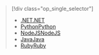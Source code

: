 > [!div class="op_single_selector"]
> * [<span data-ttu-id="c3216-101">.NET</span><span class="sxs-lookup"><span data-stu-id="c3216-101">.NET</span></span>](../articles/active-directory-b2c/active-directory-b2c-devquickstarts-graph-dotnet.md)
> * [<span data-ttu-id="c3216-102">Python</span><span class="sxs-lookup"><span data-stu-id="c3216-102">Python</span></span>](active-directory-b2c-devquickstarts-graph-python.md)
> * [<span data-ttu-id="c3216-103">NodeJS</span><span class="sxs-lookup"><span data-stu-id="c3216-103">NodeJS</span></span>](active-directory-b2c-devquickstarts-graph-nodeJS.md)
> * [<span data-ttu-id="c3216-104">Java</span><span class="sxs-lookup"><span data-stu-id="c3216-104">Java</span></span>](active-directory-b2c-devquickstarts-graph-java.md)
> * [<span data-ttu-id="c3216-105">Ruby</span><span class="sxs-lookup"><span data-stu-id="c3216-105">Ruby</span></span>](active-directory-b2c-devquickstarts-graph-ruby.md)
> 
> 

